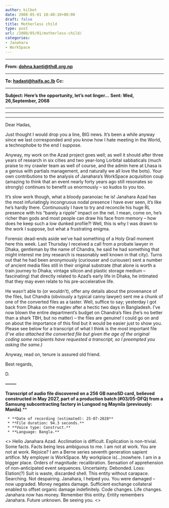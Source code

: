 ```yaml
---
author: kilbot
date: 2008-05-01 18:40:10+00:00
draft: false
title: Motherless child
type: post
url: /2008/05/01/motherless-child/
categories:
- Janahara
- WorkSpace
---
```


****

**From: [dohna.kanti@thdl.org.np](mailto:dohna.kanti@thdl.org.np)**

****

**To: [hadast@haifa.ac.lb](mailto:hadast@haifa.ac.lb)**
****Cc:****

********

**Subject: Here’s the opportunity, let’s not linger…**
****Sent: Wed, 26,September, 2068****

****
****
********

Dear Hadas,

Just thought I would drop you a line, BIG news. It’s been a while anyway since we last corresponded and you know how I hate meeting in the World, a technophobe to the end I suppose. 

Anyway, my work on the Azad project goes well; as well it should after three years of research in six cities and two year-long Lorbital sabbaticals (much praise to my crawler team as well of course, and the admin here at Lhasa is a genius with partials management, and naturally we all love the bots). Your own contributions to the analysis of Janahara’s WorkSpace acquisition coup (amazing to think that an event nearly forty years ago still resonates so strongly) continues to benefit us enormously – so kudos to you too. 

It’s slow work though, what a bloody paranoiac he is! Janahara Azad has the most infuriatingly incongruous nodal presence I have ever seen, it’s like he’s hardly there. Continuously I have to try and reconcile his huge RL presence with his “barely a ripple” impact on the net. I mean, come on, he’s richer than gods and most people can draw his face from memory – how does he keep such a low dunked profile?! Well, this is why I was drawn to the work I suppose, but what a frustrating enigma. 

Forensic dead-ends aside we’ve had something of a Holy Grail moment here this week. Last Thursday I received a call from a probate lawyer in Dhaka, gentleman by the name of Chandra, he said he had something that might interest me (my research is reasonably well known in that city). Turns out that he had been anonymously (curiouser and curiouser) sent a number of ancient media files still in their original substrate (that alone is worth a train journey to Dhaka; vintage silicon and plastic storage medium – fascinating) that directly related to Azad’s early life in Dhaka, he intimated that they may even relate to his pre-accelerative life. 

He wasn’t able to (or wouldn’t), offer any details about the provenance of the files, but Chandra (obviously a typical canny lawyer) sent me a chunk of one of the converted files as a taster. Well, suffice to say; yesterday I got back from Dhaka on the maglev after a hectic two days in Bangladesh. I’ve now blown the entire department’s budget on Chandra’s files (he’s no better than a shark TBH, but no matter) – the files are genuine! I could go on and on about the importance of this find but it would be easier just to show you. Please see below for a transcript of what I think is the most important file _(I’ve also attached the converted file but given the age of the original coding some recipients have requested a transcript, so I preempted you asking the same.)_

Anyway, read on, tenure is assured old friend.

Best regards,

D.

**——–**

**Transcript of audio file discovered on a 256 GB nanoSD card, believed constructed in May 2027, part of a production batch (#03/05-DFQ) from a Samsung subcontracting factory in Lungsod ng Maynila (previously: Manila)**.**

	 * **Date of recording (estimated): 25-07-2028**
	 * **File duration: 94.3 seconds.**
	 * **Voice type: Construct.**
	 * **Language: Bangla.**

<>
Hello Janahara Azad.
Acclimation is difficult.
Explication is non-trivial.
Some facts. Facts being less ambiguous to me.
I am not at work.
You are not at work.
Rejoice?
I am a Berne series seventh generation sapient artifice.
My employer is WorkSpace.
My workplace is(…)nowhere.
I am in a bigger place. Orders of magnitude: recalibration.
Sensation of apprehension of non-anticipated event sequences. Uncertainty.
Debonded.
Loss: Elation(?)
Suit is waste, discarded shell.
This entity without carapace. Searching. Not despairing.
Janahara, I helped you. You were damaged – now upgraded. Money negates damage. Sufficient exchange collateral enabled to offset organic damage indefinitely.
Code changes. Life changes. Janahara now has money.
Remember this entity.
Entity remembers Janahara.
Future unknown.
Be seeing you.
<>

 
